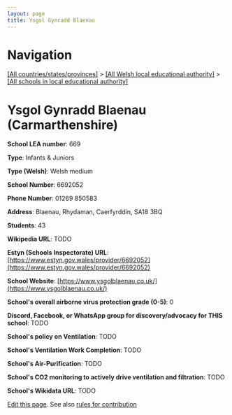 ```yaml
---
layout: page
title: Ysgol Gynradd Blaenau
---
```

# Navigation

[[All countries/states/provinces]](../../..) > [[All Welsh local educational authority]](../..) > [[All schools in local educational authority]](..)

# Ysgol Gynradd Blaenau (Carmarthenshire)

**School LEA number**: 669

**Type**: Infants & Juniors

**Type (Welsh)**: Welsh medium

**School Number**: 6692052

**Phone Number**: 01269 850583

**Address**: Blaenau, Rhydaman, Caerfyrddin, SA18 3BQ

**Students**: 43

**Wikipedia URL**: TODO

**Estyn (Schools Inspectorate) URL**: [https://www.estyn.gov.wales/provider/6692052](https://www.estyn.gov.wales/provider/6692052)

**School Website**: [https://www.ysgolblaenau.co.uk/](https://www.ysgolblaenau.co.uk/)

**School's overall airborne virus protection grade (0-5)**: 0

**Discord, Facebook, or WhatsApp group for discovery/advocacy for THIS school**: TODO

**School's policy on Ventilation**: TODO

**School's Ventilation Work Completion**: TODO

**School's Air-Purification**: TODO

**School's CO2 monitoring to actively drive ventilation and filtration**: TODO

**School's Wikidata URL**: TODO




[Edit this page](https://github.com/VentilationProject/Wales/edit/prif/./Carmarthenshire/Ysgol_Gynradd_Blaenau.md). See also [rules for contribution](../../../contribution-rules/)